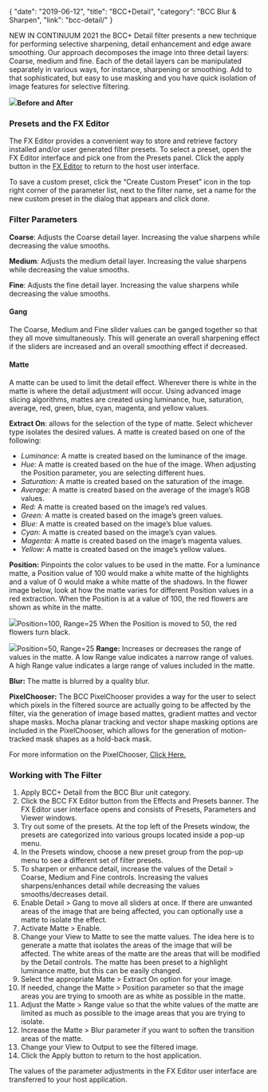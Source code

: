 {
"date": "2019-06-12",
"title": "BCC+Detail",
"category": "BCC Blur & Sharpen",
"link": "bcc-detail/"
}

 
NEW IN CONTINUUM 2021 the BCC+ Detail filter presents a new technique for performing selective sharpening, detail enhancement and edge aware smoothing. Our approach decomposes the image into three detail layers: Coarse, medium and fine. Each of the detail layers can be manipulated separately in various ways, for instance, sharpening or smoothing. Add to that sophisticated, but easy to use masking and you have quick isolation of image features for selective filtering. 


![](https://borisfx-com-res.cloudinary.com/image/upload//documentation/continuum/uploads/2020/10/Image_212.png)**Before and After**
### Presets and the FX Editor


The FX Editor provides a convenient way to store and retrieve factory installed and/or user generated filter presets. To select a preset, open the FX Editor interface and pick one from the Presets panel. Click the apply button in the [FX Editor](/documentation/continuum/bcc-fx-editor) to return to the host user interface. 


To save a custom preset, click the “Create Custom Preset” icon in the top right corner of the parameter list, next to the filter name, set a name for the new custom preset in the dialog that appears and click done. 



### Filter Parameters


**Coarse**: Adjusts the Coarse detail layer. Increasing the value sharpens while decreasing the value smooths.


**Medium**: Adjusts the medium detail layer. Increasing the value sharpens while decreasing the value smooths.


**Fine**: Adjusts the fine detail layer. Increasing the value sharpens while decreasing the value smooths.


#### Gang


The Coarse, Medium and Fine slider values can be ganged together so that they all move simultaneously. This will generate an overall sharpening effect if the sliders are increased and an overall smoothing effect if decreased.


#### Matte


A matte can be used to limit the detail effect. Wherever there is white in the matte is where the detail adjustment will occur. Using advanced image slicing algorithms, mattes are created using luminance, hue, saturation, average, red, green, blue, cyan, magenta, and yellow values.


**Extract On**: allows for the selection of the type of matte. Select whichever type isolates the desired values. A matte is created based on one of the following:


* *Luminance:* A matte is created based on the luminance of the image.
* *Hue:* A matte is created based on the hue of the image. When adjusting the Position parameter, you are selecting different hues.
* *Saturation:* A matte is created based on the saturation of the image.
* *Average:* A matte is created based on the average of the image’s RGB values.
* *Red:* A matte is created based on the image’s red values.
* *Green:* A matte is created based on the image’s green values.
* *Blue:* A matte is created based on the image’s blue values.
* *Cyan:* A matte is created based on the image’s cyan values.
* *Magenta:* A matte is created based on the image’s magenta values.
* *Yellow:* A matte is created based on the image’s yellow values.


**Position:** Pinpoints the color values to be used in the matte. For a luminance matte, a Position value of 100 would make a white matte of the highlights and a value of 0 would make a white matte of the shadows. In the flower image below, look at how the matte varies for different Position values in a red extraction. When the Position is at a value of 100, the red flowers are shown as white in the matte.


![](https://borisfx-com-res.cloudinary.com/image/upload//documentation/continuum/uploads/2020/10/Image_349.gif)Position=100, Range=25 
When the Position is moved to 50, the red flowers turn black.


![](https://borisfx-com-res.cloudinary.com/image/upload//documentation/continuum/uploads/2020/10/Image_350.gif)Position=50, Range=25 
**Range:** Increases or decreases the range of values in the matte. A low Range value indicates a narrow range of values. A high Range value indicates a large range of values included in the matte.


**Blur:** The matte is blurred by a quality blur.


**PixelChooser:**  The BCC PixelChooser provides a way for the user to select which pixels in the filtered source are actually going to be affected by the filter, via the generation of image based mattes, gradient mattes and vector shape masks. Mocha planar tracking and vector shape masking options are included in the PixelChooser, which allows for the generation of motion-tracked mask shapes as a hold-back mask. 


For more information on the PixelChooser, [Click Here.﻿](/documentation/continuum/)


### Working with The Filter


1. Apply BCC+ Detail from the BCC Blur unit category.
2. Click the BCC FX Editor button from the Effects and Presets banner. The FX Editor user interface opens and consists of Presets, Parameters and Viewer windows.
3. Try out some of the presets. At the top left of the Presets window, the presets are categorized into various groups located inside a pop-up menu.
4. In the Presets window, choose a new preset group from the pop-up menu to see a different set of filter presets.
5. To sharpen or enhance detail, increase the values of the Detail > Coarse, Medium and Fine controls. Increasing the values sharpens/enhances detail while decreasing the values smooths/decreases detail.
6. Enable Detail > Gang to move all sliders at once. If there are unwanted areas of the image that are being affected, you can optionally use a matte to isolate the effect.
7. Activate Matte > Enable.
8. Change your View to Matte to see the matte values. The idea here is to generate a matte that isolates the areas of the image that will be affected. The white areas of the matte are the areas that will be modified by the Detail controls. The matte has been preset to a highlight luminance matte, but this can be easily changed.
9. Select the appropriate Matte > Extract On option for your image.
10. If needed, change the Matte > Position parameter so that the image areas you are trying to smooth are as white as possible in the matte.
11. Adjust the Matte > Range value so that the white values of the matte are limited as much as possible to the image areas that you are trying to isolate.
12. Increase the Matte > Blur parameter if you want to soften the transition areas of the matte.
13. Change your View to Output to see the filtered image.
14. Click the Apply button to return to the host application.


The values of the parameter adjustments in the FX Editor user interface are transferred to your host application.



 